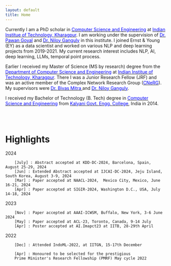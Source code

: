 ```yaml
---
layout: default
title: Home
---
```


Currently I am a PhD scholar in [<span style="color:blue"> Computer Science and Engineering</span>](http://cse.iitkgp.ac.in/) at [<span style="color:blue">Indian Institue of Technology, Kharagpur</span>](http://www.iitkgp.ac.in/). I am working under the supervision of [<span style="color:blue">Dr. Pawan Goyal</span>](https://cse.iitkgp.ac.in/~pawang/) and [<span style="color:blue">Dr. Niloy Ganguly</span>](http://www.facweb.iitkgp.ernet.in/~niloy/) in this institute. I joined Ernst & Young (EY) as a data scientist and worked on various NLP and deep learning projects from 2019-2021. My current research interest includes NLP, AI, deep learning, LLMs, temporal point process.

Earlier I received my Master of Science (MS by research) degree from the [<span style="color:blue">Department of Computer Science and Engineering</span>](http://cse.iitkgp.ac.in/) at [<span style="color:blue">Indian Institue of Technology, Kharagpur</span>](http://www.iitkgp.ac.in/). There I was a Junior Research Fellow (JRF) and was an active member of the Complex Network Research Group ([<span style="color:blue">CNeRG</span>](http://www.cnergres.iitkgp.ac.in/)). My supervisors were [<span style="color:blue">Dr. Bivas Mitra </span>](https://cse.iitkgp.ac.in/~bivasm/) and [<span style="color:blue">Dr. Niloy Ganguly</span>](http://www.facweb.iitkgp.ernet.in/~niloy/). 


I received my Bachelor of Technology (B. Tech) degree in [<span style="color:blue">Computer Science and Engineering</span>](https://kgec.edu.in/department?name=cse) from [<span style="color:blue">Kalyani Govt. Engg. College</span>](https://kgec.edu.in/), India in 2014. 


<br/><br/>

# Highlights

2024	
```
    [July] : Abstract accepted at KDD-DC-2024, Barcelona, Spain, August 25-29, 2024
    [Jun] : Extended Abstract accepted at IJCAI-DC-2024, Jeju Island, South Korea, August 3-9, 2024
    [Mar] : Paper accepted at NAACL-2024,  Mexico City, Mexico, June 16-21, 2024
    [Apr] : Paper accepted at SIGIR-2024, Washington D.C., USA, July 14-18, 2024 
```



2023 	
```
    [Nov] : Paper accepted at AAAI-ICWSM, Buffalo, New York, 3-6 June 2024
    [May] : Paper accepted at ACL-23, Toronto, Canada, 9-14 July
    [Apr] : Poster accepted at AI.Imapct23 at IITB, 28-29th April
```

2022 	
```
    [Dec] : Attended IndoML-2022, at IITGN, 15-17th December
```
```
    [Apr] : Honoured to be selected for the prestigious 
    Prime Minister's Research Fellowship (PMRF) May cycle 2022
```


